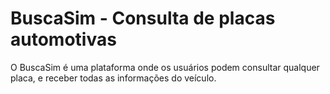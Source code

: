 # BuscaSim - Consulta de placas automotivas

O BuscaSim é uma plataforma onde os usuários podem consultar qualquer placa, e receber todas as informações do veículo.
